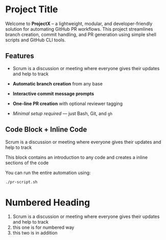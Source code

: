 # Project Title

Welcome to **ProjectX** – a lightweight, modular, and developer-friendly solution for automating GitHub PR workflows. This project streamlines branch creation, commit handling, and PR generation using simple shell scripts and GitHub CLI tools.


## Features
- Scrum is a discussion or meeting where everyone gives their updates and help to track
  
- **Automatic branch creation** from any base
- **Interactive commit message prompts**
- **One-line PR creation** with optional reviewer tagging
- *Minimal setup required* — just Bash, Git, and `gh`




## Code Block + Inline Code
Scrum is a discussion or meeting where everyone gives their updates and help to track

This block contains an introduction to any code and creates a inline sections of the code

You can run the entire automation using:


```bash
./pr-script.sh
```
# Numbered Heading
1. Scrum is a discussion or meeting where everyone gives their updates and help to track
1. this one is for numbered way
2. this two is in addition
